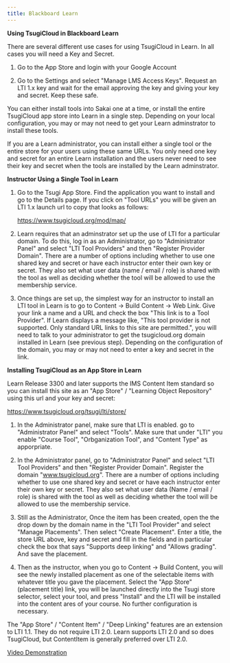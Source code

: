 ```yaml
---
title: Blackboard Learn
---
```


**Using TsugiCloud in Blackboard Learn**

There are several different use cases for using TsugiCloud in Learn.  In all cases you will need a Key and Secret.

1. Go to the App Store and login with your Google Account

2. Go to the Settings and select "Manage LMS Access Keys".  Request an LTI 1.x key and wait for the email approving the key and giving your key and secret.  Keep these safe.

You can either install tools into Sakai one at a time, or install the entire TsugiCloud app store into Learn in a single step.  Depending on your local configuration, you may or may not need to get your Learn adminstrator to install these tools.

If you are a Learn administrator, you can install either a single tool or the entire store for your users using these same URLs.   You only need one key and secret for an entire Learn installation and the users never need to see their key and secret when the tools are installed by the Learn adminstrator.

**Instructor Using a Single Tool in Learn**

1. Go to the Tsugi App Store.  Find the application you want to install and go to the Details page.  If you click on "Tool URLs" you will be given an LTI 1.x launch url to copy that looks as follows:

    https://www.tsugicloud.org/mod/map/

2. Learn requires that an adminstrator set up the use of LTI for a particular domain.   To do this, log in as an Administrator, go to "Administrator Panel" and select "LTI Tool Providers" and then "Register Provider Domain".  There are a number of options including whether to use one shared key and secret or have each instructor enter their own key or secret.  They also set what user data (name / email / role) is shared with the tool as well as deciding whether the tool will be allowed to use the membership service.

3. Once things are set up, the simplest way for an instructor to install an LTI tool in Learn is to go to Content -> Build Content -> Web Link.  Give your link a name and a URL and check the box "This link is to a Tool Provider".  If Learn displays a message like, "This tool provider is not supported.  Only standard URL links to this site are permitted.", you will need to talk to your administrator to get the tsugicloud.org domain installed in Learn (see previous step).   Depending on the configuration of the domain, you may or may not need to enter a key and secret in the link.

**Installing TsugiCloud as an App Store in Learn**

Learn Release 3300 and later supports the IMS Content Item standard so you can install this site as an "App Store" / "Learning Object Repository" using this url and your key and secret:

https://www.tsugicloud.org/tsugi/lti/store/

1. In the Administrator panel, make sure that LTI is enabled.  go to "Administrator Panel" and select "Tools".  Make sure that under "LTI" you enable "Course Tool", "Orbganization Tool", and "Content Type" as apporpriate.


2. In the Administrator panel, go to "Administrator Panel" and select "LTI Tool Providers" and then "Register Provider Domain".  Register the domain "www.tsugicloud.org".  There are a number of options including whether to use one shared key and secret or have each instructor enter their own key or secret.  They also set what user data (Name / email / role) is shared with the tool as well as deciding whether the tool will be allowed to use the membership service.

3. Still as the Administrator, Once the item has been created, open the the drop down by the domain name in the "LTI Tool Provider" and select "Manage Placements".  Then select "Create Placement".  Enter a title, the store URL above, key and secret and fill in the fields and in particular check the box that says "Supports deep linking" and "Allows grading". And save the placement.

4. Then as the instructor, when you go to Content -> Build Content, you will see the newly installed placement as one of the selectable items with whatever title you gave the placement.  Select the "App Store" (placement title) link, you will be launched directly into the Tsugi store selector, select your tool, and press "Install" and the LTI will be installed into the content ares of your course.  No further configuration is necessary.

The "App Store" / "Content Item" / "Deep Linking" features are an extension to LTI 1.1.   They do not require LTI 2.0.   Learn supports LTI 2.0 and so does TsugiCloud, but ContentItem is generally preferred over LTI 2.0.

<a href="https://www.youtube.com/watch?v=8uNWT32ITxw" target="_blank">Video Demonstration</a>

